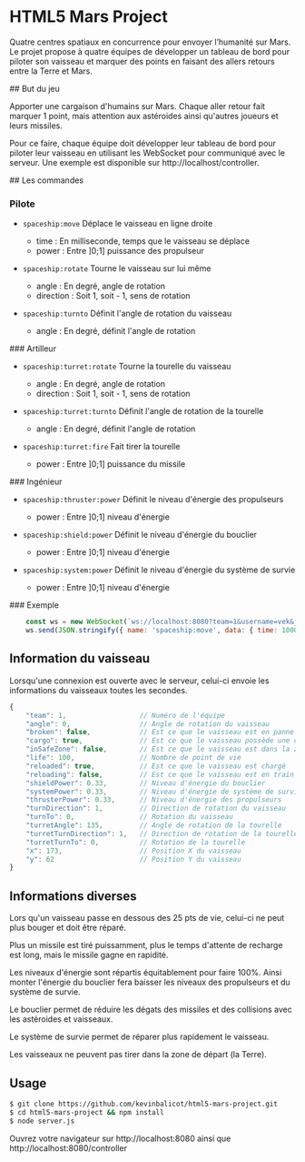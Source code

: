 # HTML5 Mars Project

Quatre centres spatiaux en concurrence pour envoyer l’humanité sur Mars. Le projet propose à quatre équipes de développer un tableau de bord pour piloter son vaisseau et marquer des points en faisant des allers retours entre la Terre et Mars.

## But du jeu

Apporter une cargaison d'humains sur Mars. Chaque aller retour fait marquer 1 point, mais attention aux astéroides ainsi qu'autres joueurs et leurs missiles.

Pour ce faire, chaque équipe doit développer leur tableau de bord pour piloter leur vaisseau en utilisant les WebSocket pour communiqué avec le serveur. Une exemple est disponible sur http://localhost/controller.

## Les commandes

### Pilote

 - `spaceship:move` Déplace le vaisseau en ligne droite
    * time : En milliseconde, temps que le vaisseau se déplace
    * power : Entre ]0;1] puissance des propulseur


 - `spaceship:rotate` Tourne le vaisseau sur lui même
    * angle : En degré, angle de rotation
    * direction : Soit 1, soit - 1, sens de rotation


 - `spaceship:turnto` Définit l'angle de rotation du vaisseau
    * angle : En degré, définit l'angle de rotation

### Artilleur

 - `spaceship:turret:rotate` Tourne la tourelle du vaisseau
    * angle : En degré, angle de rotation
    * direction : Soit 1, soit - 1, sens de rotation


 - `spaceship:turret:turnto` Définit l'angle de rotation de la tourelle
    * angle : En degré, définit l'angle de rotation


 - `spaceship:turret:fire` Fait tirer la tourelle
    * power : Entre ]0;1] puissance du missile

### Ingénieur

 - `spaceship:thruster:power` Définit le niveau d'énergie des propulseurs
    * power : Entre ]0;1] niveau d'énergie


 - `spaceship:shield:power` Définit le niveau d'énergie du bouclier
    * power : Entre ]0;1] niveau d'énergie


 - `spaceship:system:power` Définit le niveau d'énergie du système de survie
    * power : Entre ]0;1] niveau d'énergie

### Exemple

```javascript
    const ws = new WebSocket(`ws://localhost:8080?team=1&username=vek&job=Captain`);
    ws.send(JSON.stringify({ name: 'spaceship:move', data: { time: 1000 }})); // Move spaceship for 1s
```

## Information du vaisseau

Lorsqu'une connexion est ouverte avec le serveur, celui-ci envoie les informations du vaisseaux toutes les secondes.

```javascript
{
    "team": 1,                  // Numéro de l'équipe
    "angle": 0,                 // Angle de rotation du vaisseau
    "broken": false,            // Est ce que le vaisseau est en panne
    "cargo": true,              // Est ce que le vaisseau possède une cargaison
    "inSafeZone": false,        // Est ce que le vaisseau est dans la zone sécurisée (Terre)
    "life": 100,                // Nombre de point de vie
    "reloaded": true,           // Est ce que le vaisseau est chargé
    "reloading": false,         // Est ce que le vaisseau est en train de charger un missile
    "shieldPower": 0.33,        // Niveau d'énergie du bouclier
    "systemPower": 0.33,        // Niveau d'énergie de système de survie
    "thrusterPower": 0.33,      // Niveau d'énergie des propulseurs
    "turnDirection": 1,         // Direction de rotation du vaisseau
    "turnTo": 0,                // Rotation du vaisseau
    "turretAngle": 135,         // Angle de rotation de la tourelle
    "turretTurnDirection": 1,   // Direction de rotation de la tourelle
    "turretTurnTo": 0,          // Rotation de la tourelle
    "x": 173,                   // Position X du vaisseau
    "y": 62                     // Position Y du vaisseau
}
```

## Informations diverses

Lors qu'un vaisseau passe en dessous des 25 pts de vie, celui-ci ne peut plus bouger et doit être réparé.

Plus un missile est tiré puissamment, plus le temps d'attente de recharge est long, mais le missile gagne en rapidité.

Les niveaux d'énergie sont répartis équitablement pour faire 100%. Ainsi monter l'énergie du bouclier fera baisser les niveaux des propulseurs et du système de survie.

Le bouclier permet de réduire les dégats des missiles et des collisions avec les astéroides et vaisseaux.

Le système de survie permet de réparer plus rapidement le vaisseau.

Les vaisseaux ne peuvent pas tirer dans la zone de départ (la Terre).

## Usage

```bash
$ git clone https://github.com/kevinbalicot/html5-mars-project.git
$ cd html5-mars-project && npm install
$ node server.js
```

Ouvrez votre navigateur sur http://localhost:8080 ainsi que http://localhost:8080/controller
